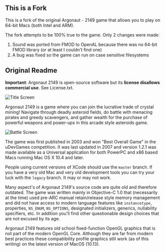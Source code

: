 ## This is a Fork

This is a fork of the original Argonaut - 2149 game that allows you to play on 64-bit Macs (both Intel and ARM).

The fork attempts to be 100% true to the game. Only 2 changes were made:

1. Sound was ported from FMOD to OpenAL because there was no 64-bit FMOD library (or at least I couldn't find one)
1. A bug was fixed so the game can run on case sensitive filesystems

## Original Readme

**Important**: Argonaut 2149 is open-source software but its **license disallows commercial use**. See License.txt.

![Title Screen](screenshots/argonaut1.jpg)

Argonaut 2149 is a game where you can join the lucrative trade of crystal mining! Navigate through deadly asteroid fields, do battle with menacing pirates and greedy scavengers, and gather wealth for the purchase of powerful weapons and power-ups in this arcade style asteroids game.

![Battle Screen](screenshots/argonaut2.jpg)

The game was first published in 2003 and won "Best Overall Game" in the uDevGames competition. It was last updated in 2007 and version 1.2.1 was made available as a Universal application for both PowerPC and x86 based Macs running Mac OS X 10.4 and later.

People using current versions of XCode should use the `master` branch. If you have a very old Mac and very old development tools you can try your luck with the `legacy` branch. It may or may not work.

Many aspect's of Argonaut 2149's source code are quite old and therefore outdated. The game was written mainly in  Objective-C 1.0 that (necessarily at the time) used pre-ARC manual retain/release style memory management and did not have access to modern language features like `instancetype`, properties, `NS_ENUM`, `NS_OPTIONS`, designated initializers, generics, nullability specifiers, etc. In addition you'll find other questionable design choices that are not excused by its age.

Argonaut 2149 features old school fixed-function OpenGL graphics that is not part of the modern OpenGL Core. Although they are far from modern best practices these compatiibility profile graphics stlil work (as of this writing) on the latest version of MacOS (10.13).

